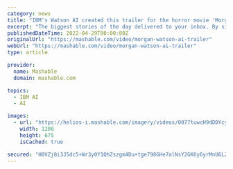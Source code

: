 ```yaml
---
category: news
title: "IBM's Watson AI created this trailer for the horror movie 'Morgan'"
excerpt: "The biggest stories of the day delivered to your inbox. By signing up to the Mashable newsletter you agree to receive electronic communications from Mashable that may sometimes include ..."
publishedDateTime: 2022-04-29T00:00:00Z
originalUrl: "https://mashable.com/video/morgan-watson-ai-trailer"
webUrl: "https://mashable.com/video/morgan-watson-ai-trailer"
type: article

provider:
  name: Mashable
  domain: mashable.com

topics:
  - IBM AI
  - AI

images:
  - url: "https://helios-i.mashable.com/imagery/videos/0077tuwcH9dDDYcy2i4lZUt/hero-image.fill.size_1200x675.v1614265845.jpg"
    width: 1200
    height: 675
    isCached: true

secured: "H0VZj8i3J5dc5+Wr3y0Y1QhZszgm4Du+tge798GHe7alNsY2GK6y6yrMnU6LZ/XpX5zxVyzQjkx8zKBsCDTSJf5aSsnGEG7h8Kmuj8QCnEgXYLWnE3B8Ay5FPYI4mwFT0NTWXEeLLoMEYKEuEkmrow/9ALrtVQqQgfVkLFHBDh4haNBUXcCO3St/yk/wubnY2jU5kXqKbuAMCNFApo4UcUF+FqH0/jM7P40lh2Lmdr6b3vqctgrI0NLzQxwsXPJa/WN+0OFAoJwyjygHVrfvg5PErlsZq8Btbgph5zzRCcBkmHmaT3KDqFz+YZw1Lsz1bsIrh3cmbgRgjO3HCQ4gVAYF++r0tGd3r2c7uoQgXSs=;po7u/I6upFRABZg6ZlZEtA=="
---
```


